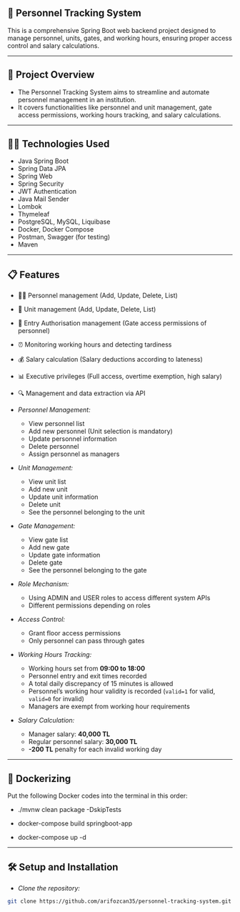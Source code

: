 ## 🏢 Personnel Tracking System

This is a comprehensive Spring Boot web backend project designed to manage personnel, units, gates, and working hours, ensuring proper access control and salary calculations.

---

## 🚀 Project Overview
- The Personnel Tracking System aims to streamline and automate personnel management in an institution.
- It covers functionalities like personnel and unit management, gate access permissions, working hours tracking, and salary calculations.

---

## 🧑‍💻 Technologies Used
- Java Spring Boot
- Spring Data JPA
- Spring Web
- Spring Security
- JWT Authentication
- Java Mail Sender
- Lombok
- Thymeleaf
- PostgreSQL, MySQL, Liquibase
- Docker, Docker Compose
- Postman, Swagger (for testing)
- Maven

---

## 📋 Features

- 👨‍💼 Personnel management (Add, Update, Delete, List)
- 🏢 Unit management (Add, Update, Delete, List)
- 🏢 Entry Authorisation management (Gate access permissions of personnel)
- ⏰ Monitoring working hours and detecting tardiness
- 💰 Salary calculation (Salary deductions according to lateness)
- 📊 Executive privileges (Full access, overtime exemption, high salary)
- 🔍 Management and data extraction via API




- *Personnel Management:*
    - View personnel list
    - Add new personnel (Unit selection is mandatory)
    - Update personnel information
    - Delete personnel
    - Assign personnel as managers


- *Unit Management:*
    - View unit list
    - Add new unit
    - Update unit information
    - Delete unit
    - See the personnel belonging to the unit


- *Gate Management:*
    - View gate list
    - Add new gate
    - Update gate information
    - Delete gate
    - See the personnel belonging to the gate


- *Role Mechanism:*
    - Using ADMIN and USER roles to access different system APIs
    - Different permissions depending on roles


- *Access Control:*
    - Grant floor access permissions
    - Only personnel can pass through gates


- *Working Hours Tracking:*
    - Working hours set from **09:00 to 18:00**
    - Personnel entry and exit times recorded
    - A total daily discrepancy of 15 minutes is allowed
    - Personnel’s working hour validity is recorded (`valid=1` for valid, `valid=0` for invalid)
    - Managers are exempt from working hour requirements


- *Salary Calculation:*
    - Manager salary: **40,000 TL**
    - Regular personnel salary: **30,000 TL**
    - **-200 TL** penalty for each invalid working day

---


## 🐳 Dockerizing

Put the following Docker codes into the terminal in this order:

- ./mvnw clean package -DskipTests

- docker-compose build springboot-app

- docker-compose up -d

---


## 🛠 Setup and Installation

- *Clone the repository:*
```bash
git clone https://github.com/arifozcan35/personnel-tracking-system.git

